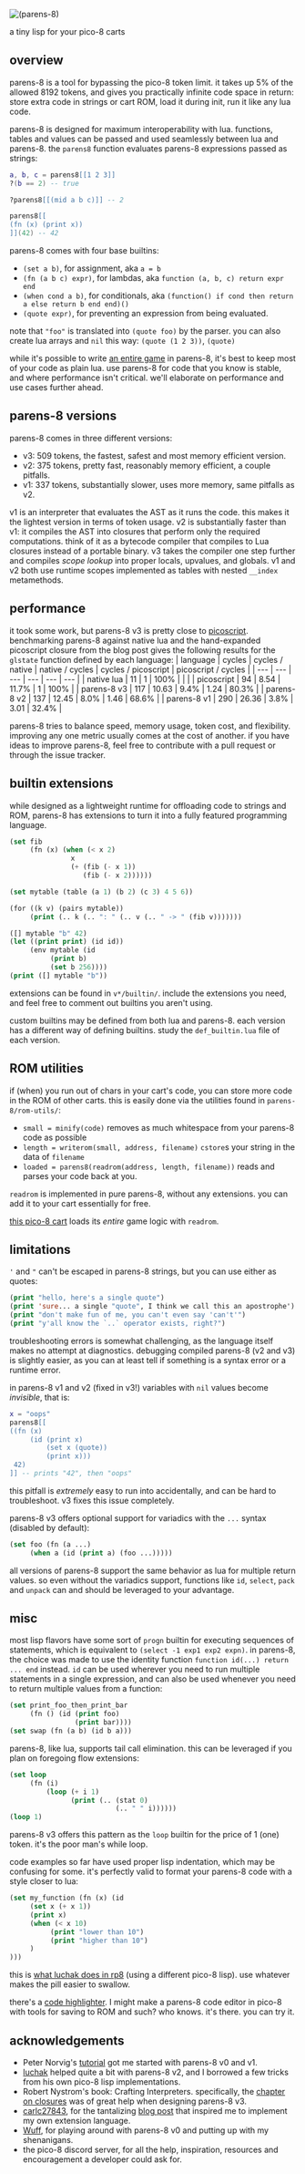 ![(parens-8)](parens-8.png)

a tiny lisp for your pico-8 carts

## overview

parens-8 is a tool for bypassing the pico-8 token limit. it takes up 5% of the allowed 8192 tokens, and gives you practically infinite code space in return: store extra code in strings or cart ROM, load it during init, run it like any lua code.

parens-8 is designed for maximum interoperability with lua. functions, tables and values can be passed and used seamlessly between lua and parens-8. the `parens8` function evaluates parens-8 expressions passed as strings:

```lua
a, b, c = parens8[[1 2 3]]
?(b == 2) -- true

?parens8[[(mid a b c)]] -- 2

parens8[[
(fn (x) (print x))
]](42) -- 42
```

parens-8 comes with four base builtins:
* `(set a b)`, for assignment, aka `a = b`
* `(fn (a b c) expr)`, for lambdas, aka `function (a, b, c) return expr end`
* `(when cond a b)`, for conditionals, aka `(function() if cond then return a else return b end end)()`
* `(quote expr)`, for preventing an expression from being evaluated.

note that `"foo"` is translated into `(quote foo)` by the parser. you can also create lua arrays and `nil` this way: `(quote (1 2 3))`, `(quote)`

while it's possible to write [an entire game](./examples/baloonbomber.p8) in parens-8, it's best to keep most of your code as plain lua. use parens-8 for code that you know is stable, and where performance isn't critical. we'll elaborate on performance and use cases further ahead.

## parens-8 versions

parens-8 comes in three different versions:
* v3: 509 tokens, the fastest, safest and most memory efficient version.
* v2: 375 tokens, pretty fast, reasonably memory efficient, a couple pitfalls.
* v1: 337 tokens, substantially slower, uses more memory, same pitfalls as v2.

v1 is an interpreter that evaluates the AST as it runs the code. this makes it the lightest version in terms of token usage.
v2 is substantially faster than v1: it compiles the AST into closures that perform only the required computations. think of it as a bytecode compiler that compiles to Lua closures instead of a portable binary.
v3 takes the compiler one step further and compiles _scope lookup_ into proper locals, upvalues, and globals. v1 and v2 both use runtime scopes implemented as tables with nested `__index` metamethods.

## performance

it took some work, but parens-8 v3 is pretty close to [picoscript](https://carlc27843.github.io/post/picoscript/). benchmarking parens-8 against native lua and the hand-expanded picoscript closure from the blog post gives the following results for the `glstate` function defined by each language:
| language | cycles | cycles / native | native / cycles | cycles / picoscript | picoscript / cycles |
| --- | --- | --- | --- | --- | --- |
| native lua | 11 | 1 | 100% | | |
| picoscript | 94 | 8.54 | 11.7% | 1 | 100% |
| parens-8 v3 | 117 | 10.63 | 9.4% | 1.24 | 80.3% |
| parens-8 v2 | 137 | 12.45 | 8.0% | 1.46 | 68.6% |
| parens-8 v1 | 290 | 26.36 | 3.8% | 3.01 | 32.4% |

parens-8 tries to balance speed, memory usage, token cost, and flexibility. improving any one metric usually comes at the cost of another. if you have ideas to improve parens-8, feel free to contribute with a pull request or through the issue tracker.

## builtin extensions

while designed as a lightweight runtime for offloading code to strings and ROM, parens-8 has extensions to turn it into a fully featured programming language.

```lisp
(set fib
     (fn (x) (when (< x 2)
               x
               (+ (fib (- x 1))
                  (fib (- x 2))))))

(set mytable (table (a 1) (b 2) (c 3) 4 5 6))

(for ((k v) (pairs mytable))
     (print (.. k (.. ": " (.. v (.. " -> " (fib v)))))))

([] mytable "b" 42)
(let ((print print) (id id))
     (env mytable (id
          (print b)
          (set b 256))))
(print ([] mytable "b"))
```

extensions can be found in `v*/builtin/`. include the extensions you need, and feel free to comment out builtins you aren't using.

custom builtins may be defined from both lua and parens-8. each version has a different way of defining builtins. study the `def_builtin.lua` file of each version.

## ROM utilities

if (when) you run out of chars in your cart's code, you can store more code in the ROM of other carts. this is easily done via the utilities found in `parens-8/rom-utils/`:
* `small = minify(code)` removes as much whitespace from your parens-8 code as possible
* `length = writerom(small, address, filename)` `cstore`s your string in the data of `filename`
* `loaded = parens8(readrom(address, length, filename))` reads and parses your code back at you.

`readrom` is implemented in pure parens-8, without any extensions. you can add it to your cart essentially for free.

[this pico-8 cart](https://www.lexaloffle.com/bbs/?tid=54486) loads its _entire_ game logic with `readrom`.

## limitations

`'` and `"` can't be escaped in parens-8 strings, but you can use either as quotes:
```lisp
(print "hello, here's a single quote")
(print 'sure... a single "quote", I think we call this an apostrophe')
(print "don't make fun of me, you can't even say 'can't'")
(print "y'all know the `..` operator exists, right?")
```

troubleshooting errors is somewhat challenging, as the language itself makes no attempt at diagnostics. debugging compiled parens-8 (v2 and v3) is slightly easier, as you can at least tell if something is a syntax error or a runtime error.

in parens-8 v1 and v2 (fixed in v3!) variables with `nil` values become _invisible_, that is:
```lua
x = "oops"
parens8[[
((fn (x)
     (id (print x)
         (set x (quote))
         (print x)))
 42)
]] -- prints "42", then "oops"
```
this pitfall is _extremely_ easy to run into accidentally, and can be hard to troubleshoot. v3 fixes this issue completely.

parens-8 v3 offers optional support for variadics with the `...` syntax (disabled by default):
```lisp
(set foo (fn (a ...)
     (when a (id (print a) (foo ...)))))
```
all versions of parens-8 support the same behavior as lua for multiple return values. so even without the variadics support, functions like `id`, `select`, `pack` and `unpack` can and should be leveraged to your advantage.

## misc

most lisp flavors have some sort of `progn` builtin for executing sequences of statements, which is equivalent to `(select -1 exp1 exp2 expn)`. in parens-8, the choice was made to use the identity function `function id(...) return ... end` instead. `id` can be used wherever you need to run multiple statements in a single expression, and can also be used whenever you need to return multiple values from a function:
```lisp
(set print_foo_then_print_bar
     (fn () (id (print foo)
                (print bar))))
(set swap (fn (a b) (id b a)))
```

parens-8, like lua, supports tail call elimination. this can be leveraged if you plan on foregoing flow extensions:
```lisp
(set loop
     (fn (i)
         (loop (+ i 1)
               (print (.. (stat 0)
                          (.. " " i))))))
(loop 1)
```
parens-8 v3 offers this pattern as the `loop` builtin for the price of 1 (one) token. it's the poor man's while loop.

code examples so far have used proper lisp indentation, which may be confusing for some. it's perfectly valid to format your parens-8 code with a style closer to lua:
```lisp
(set my_function (fn (x) (id
     (set x (+ x 1))
     (print x)
     (when (< x 10)
          (print "lower than 10")
          (print "higher than 10")
     )
)))
```
this is [what luchak does in rp8](https://github.com/luchak/rp8/blob/main/src/rp8.p8#L19) (using a different pico-8 lisp). use whatever makes the pill easier to swallow.

there's a [code highlighter](./misc/highlight.lua). I might make a parens-8 code editor in pico-8 with tools for saving to ROM and such? who knows. it's there. you can try it.

## acknowledgements

* Peter Norvig's [tutorial](https://norvig.com/lispy.html) got me started with parens-8 v0 and v1.
* [luchak](https://github.com/luchak) helped quite a bit with parens-8 v2, and I borrowed a few tricks from his own pico-8 lisp implementations.
* Robert Nystrom's book: Crafting Interpreters. specifically, the [chapter on closures](https://craftinginterpreters.com/closures.html#upvalues) was of great help when designing parens-8 v3.
* [carlc27843](https://carlc27843.github.io/), for the tantalizing [blog post](https://carlc27843.github.io/post/picoscript/) that inspired me to implement my own extension language.
* [Wuff](https://wuffmakesgames.itch.io/), for playing around with parens-8 v0 and putting up with my shenanigans.
* the pico-8 discord server, for all the help, inspiration, resources and encouragement a developer could ask for.
